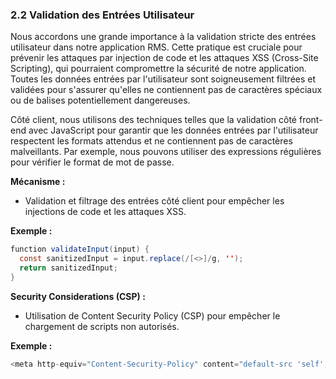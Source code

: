 ### 2.2 Validation des Entrées Utilisateur


Nous accordons une grande importance à la validation stricte des entrées utilisateur dans notre application RMS. Cette pratique est cruciale pour prévenir les attaques par injection de code et les attaques XSS (Cross-Site Scripting), qui pourraient compromettre la sécurité de notre application. Toutes les données entrées par l'utilisateur sont soigneusement filtrées et validées pour s'assurer qu'elles ne contiennent pas de caractères spéciaux ou de balises potentiellement dangereuses.

Côté client, nous utilisons des techniques telles que la validation côté front-end avec JavaScript pour garantir que les données entrées par l'utilisateur respectent les formats attendus et ne contiennent pas de caractères malveillants. Par exemple, nous pouvons utiliser des expressions régulières pour vérifier le format de mot de passe.


**Mécanisme :**

- Validation et filtrage des entrées côté client pour empêcher les injections de code et les attaques XSS.

**Exemple :**

```Java
function validateInput(input) {
  const sanitizedInput = input.replace(/[<>]/g, '');
  return sanitizedInput;
}
```

**Security Considerations (CSP) :**

- Utilisation de Content Security Policy (CSP) pour empêcher le chargement de scripts non autorisés.

**Exemple :**

```Java
<meta http-equiv="Content-Security-Policy" content="default-src 'self'; script-src 'self'; object-src 'none';">
```